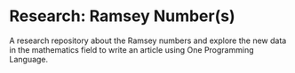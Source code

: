 # Research: Ramsey Number(s)

A research repository about the Ramsey numbers and explore the new data in the mathematics field to write an article using One Programming Language.
